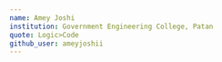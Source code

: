 ```yaml
---
name: Amey Joshi
institution: Government Engineering College, Patan
quote: Logic>Code
github_user: ameyjoshii
---
```

